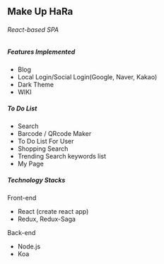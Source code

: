 ## Make Up HaRa

###### React-based SPA



##### Features Implemented

- Blog
- Local Login/Social Login(Google, Naver, Kakao)
- Dark Theme
- WIKI



##### To Do List

- Search
- Barcode / QRcode Maker
- To Do List For User
- Shopping Search
- Trending Search keywords list
- My Page



##### Technology Stacks

Front-end

- React (create react app)
- Redux, Redux-Saga

Back-end

- Node.js
- Koa